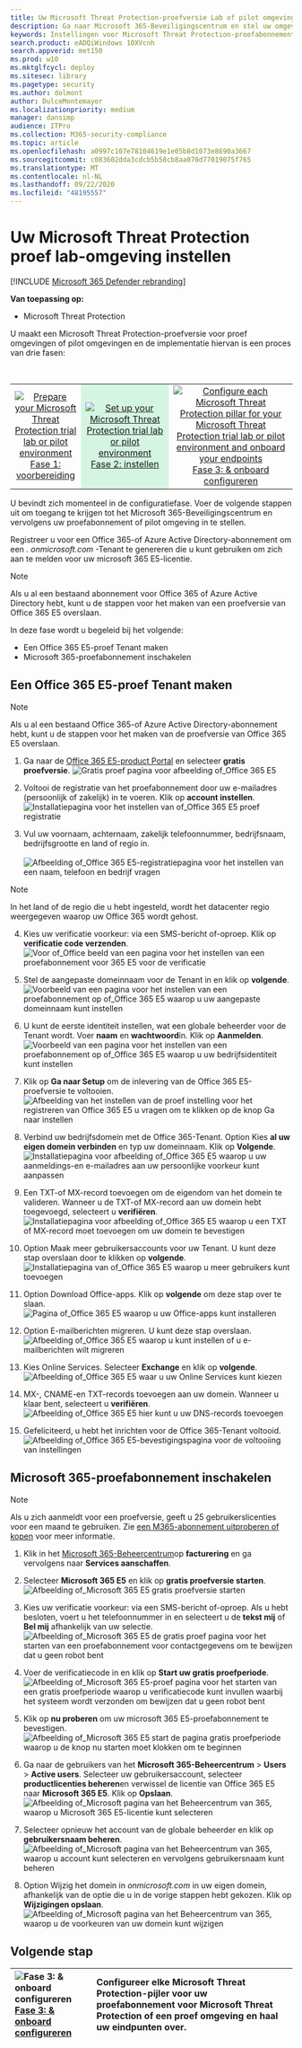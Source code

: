 ```yaml
---
title: Uw Microsoft Threat Protection-proefversie Lab of pilot omgeving instellen
description: Ga naar Microsoft 365-Beveiligingscentrum en stel uw omgeving voor Microsoft Threat Protection trial Lab in
keywords: Instellingen voor Microsoft Threat Protection-proefabonnement, Microsoft Threat Protection voor de proefversie, Microsoft Threat Protection, Microsoft Threat Protection Evaluation Lab instellen
search.product: eADQiWindows 10XVcnh
search.appverid: met150
ms.prod: w10
ms.mktglfcycl: deploy
ms.sitesec: library
ms.pagetype: security
ms.author: dolmont
author: DulceMontemayor
ms.localizationpriority: medium
manager: dansimp
audience: ITPro
ms.collection: M365-security-compliance
ms.topic: article
ms.openlocfilehash: a0997c107e78104619e1e05b8d1073e8690a3667
ms.sourcegitcommit: c083602dda3cdcb5b58cb8aa070d77019075f765
ms.translationtype: MT
ms.contentlocale: nl-NL
ms.lasthandoff: 09/22/2020
ms.locfileid: "48195557"
---
```

# <a name="set-up-your-microsoft-threat-protection-trial-lab-environment"></a>Uw Microsoft Threat Protection proef lab-omgeving instellen 

[!INCLUDE [Microsoft 365 Defender rebranding](../includes/microsoft-defender.md)]


**Van toepassing op:**
- Microsoft Threat Protection 


U maakt een Microsoft Threat Protection-proefversie voor proef omgevingen of pilot omgevingen en de implementatie hiervan is een proces van drie fasen:

<br>
<table border="0" width="100%" align="center">
  <tr style="text-align:center;">
    <td align="center" style="width:25%; border:0;" >
      <a href= "https://docs.microsoft.com/microsoft-365/security/mtp/prepare-mtpeval?view=o365-worldwide"> 
        <img src="../../media/prepare.png" alt="Prepare your Microsoft Threat Protection trial lab or pilot environment" title="Uw Microsoft Threat Protection evaluatie lab of testomgeving voorbereiden" />
      <br/>Fase 1: voorbereiding </a><br>
    </td>
     <td align="center"bgcolor="#d5f5e3">
      <a href="https://docs.microsoft.com/microsoft-365/security/mtp/setup-mtpeval?view=o365-worldwide">
        <img src="../../media/setup.png" alt="Set up your Microsoft Threat Protection trial lab or pilot environment" title="Uw Microsoft Threat Protection-proefversie Lab of pilot omgeving instellen" />
      <br/>Fase 2: instellen </a><br>
    </td>
    <td align="center">
      <a href="https://docs.microsoft.com/microsoft-365/security/mtp/config-mtpeval?view=o365-worldwide">
        <img src="../../media/config-onboard.png" alt="
Configure each Microsoft Threat Protection pillar for your Microsoft Threat Protection trial lab or pilot environment and onboard your endpoints" title="
Configureer elke Microsoft Threat Protection-pijler voor uw proefabonnement voor Microsoft Threat Protection of een proef omgeving en haal uw eindpunten over." />
      <br/>Fase 3: & onboard configureren </a><br>
</td>


  </tr>
</table>

U bevindt zich momenteel in de configuratiefase. Voer de volgende stappen uit om toegang te krijgen tot het Microsoft 365-Beveiligingscentrum en vervolgens uw proefabonnement of pilot omgeving in te stellen.

Registreer u voor een Office 365-of Azure Active Directory-abonnement om een *. onmicrosoft.com* -Tenant te genereren die u kunt gebruiken om zich aan te melden voor uw microsoft 365 E5-licentie. 

>[!NOTE]
>Als u al een bestaand abonnement voor Office 365 of Azure Active Directory hebt, kunt u de stappen voor het maken van een proefversie van Office 365 E5 overslaan.

In deze fase wordt u begeleid bij het volgende:
- Een Office 365 E5-proef Tenant maken
- Microsoft 365-proefabonnement inschakelen


## <a name="create-an-office-365-e5-trial-tenant"></a>Een Office 365 E5-proef Tenant maken
>[!NOTE]
>Als u al een bestaand Office 365-of Azure Active Directory-abonnement hebt, kunt u de stappen voor het maken van de proefversie van Office 365 E5 overslaan.

1. Ga naar de [Office 365 E5-product Portal](https://www.microsoft.com/microsoft-365/business/office-365-enterprise-e5-business-software?activetab=pivot%3aoverviewtab) en selecteer **gratis proefversie**.
![Gratis proef pagina voor afbeelding of_Office 365 E5](../../media/mtp-eval-9.png) <br>
  
2. Voltooi de registratie van het proefabonnement door uw e-mailadres (persoonlijk of zakelijk) in te voeren. Klik op **account instellen**.
![Installatiepagina voor het instellen van of_Office 365 E5 proef registratie](../../media/mtp-eval-10.png) <br> 

3. Vul uw voornaam, achternaam, zakelijk telefoonnummer, bedrijfsnaam, bedrijfsgrootte en land of regio in.  
<br>![Afbeelding of_Office 365 E5-registratiepagina voor het instellen van een naam, telefoon en bedrijf vragen](../../media/mtp-eval-11.png) <br>
>[!NOTE]
>In het land of de regio die u hebt ingesteld, wordt het datacenter regio weergegeven waarop uw Office 365 wordt gehost.
  
4. Kies uw verificatie voorkeur: via een SMS-bericht of-oproep. Klik op **verificatie code verzenden**. 
![Voor of_Office beeld van een pagina voor het instellen van een proefabonnement voor 365 E5 voor de verificatie](../../media/mtp-eval-12.png) <br>

5. Stel de aangepaste domeinnaam voor de Tenant in en klik op **volgende**.
<br>![Voorbeeld van een pagina voor het instellen van een proefabonnement op of_Office 365 E5 waarop u uw aangepaste domeinnaam kunt instellen](../../media/mtp-eval-13.png) <br>
 
6. U kunt de eerste identiteit instellen, wat een globale beheerder voor de Tenant wordt. Voer **naam** en **wachtwoord**in. Klik op **Aanmelden**.
![Voorbeeld van een pagina voor het instellen van een proefabonnement op of_Office 365 E5 waarop u uw bedrijfsidentiteit kunt instellen](../../media/mtp-eval-14.png) <br>

7. Klik op **Ga naar Setup** om de inlevering van de Office 365 E5-proefversie te voltooien.
<br>![Afbeelding van het instellen van de proef instelling voor het registreren van Office 365 E5 u vragen om te klikken op de knop Ga naar instellen](../../media/mtp-eval-15.png) <br>

8. Verbind uw bedrijfsdomein met de Office 365-Tenant. Option Kies **al uw eigen domein verbinden** en typ uw domeinnaam. Klik op **Volgende**.
<br>![Installatiepagina voor afbeelding of_Office 365 E5 waarop u uw aanmeldings-en e-mailadres aan uw persoonlijke voorkeur kunt aanpassen](../../media/mtp-eval-16.png) <br>
 
9. Een TXT-of MX-record toevoegen om de eigendom van het domein te valideren. Wanneer u de TXT-of MX-record aan uw domein hebt toegevoegd, selecteert u **verifiëren**.
<br>![Installatiepagina voor afbeelding of_Office 365 E5 waarop u een TXT of MX-record moet toevoegen om uw domein te bevestigen](../../media/mtp-eval-17.png) <br>
 
10. Option Maak meer gebruikersaccounts voor uw Tenant. U kunt deze stap overslaan door te klikken op **volgende**.
![Installatiepagina van of_Office 365 E5 waarop u meer gebruikers kunt toevoegen](../../media/mtp-eval-18.png) <br>
 
11. Option Download Office-apps. Klik op **volgende** om deze stap over te slaan. 
<br>![Pagina of_Office 365 E5 waarop u uw Office-apps kunt installeren](../../media/mtp-eval-19.png) <br>

12. Option E-mailberichten migreren. U kunt deze stap overslaan.
<br>![Afbeelding of_Office 365 E5 waarop u kunt instellen of u e-mailberichten wilt migreren](../../media/mtp-eval-20.png) <br>
 
13. Kies Online Services. Selecteer **Exchange** en klik op **volgende**. 
<br>![Afbeelding of_Office 365 E5 waar u uw Online Services kunt kiezen](../../media/mtp-eval-21.png) <br>

14. MX-, CNAME-en TXT-records toevoegen aan uw domein. Wanneer u klaar bent, selecteert u **verifiëren**.
<br>![Afbeelding of_Office 365 E5 hier kunt u uw DNS-records toevoegen](../../media/mtp-eval-22.png) <br>
 
15. Gefeliciteerd, u hebt het inrichten voor de Office 365-Tenant voltooid.
<br>![Afbeelding of_Office 365 E5-bevestigingspagina voor de voltooiing van instellingen](../../media/mtp-eval-23.png) <br>

## <a name="enable-microsoft-365-trial-subscription"></a>Microsoft 365-proefabonnement inschakelen

>[!NOTE]
>Als u zich aanmeldt voor een proefversie, geeft u 25 gebruikerslicenties voor een maand te gebruiken. Zie [een M365-abonnement uitproberen of kopen](https://docs.microsoft.com/microsoft-365/commerce/try-or-buy-microsoft-365#try-or-buy-a-microsoft-365-subscription-1) voor meer informatie.

1. Klik in het [Microsoft 365-Beheercentrum](https://admin.microsoft.com/)op **facturering** en ga vervolgens naar **Services aanschaffen**.

2. Selecteer **Microsoft 365 E5** en klik op **gratis proefversie starten**. 
![Afbeelding of_Microsoft 365 E5 gratis proefversie starten](../../media/mtp-eval-24.png) <br>

3. Kies uw verificatie voorkeur: via een SMS-bericht of-oproep. Als u hebt besloten, voert u het telefoonnummer in en selecteert u de **tekst mij** of **Bel mij** afhankelijk van uw selectie.
![Afbeelding of_Microsoft 365 E5 de gratis proef pagina voor het starten van een proefabonnement voor contactgegevens om te bewijzen dat u geen robot bent](../../media/mtp-eval-25.png) <br>
 
4. Voer de verificatiecode in en klik op **Start uw gratis proefperiode**. 
<br>![Afbeelding of_Microsoft 365 E5-proef pagina voor het starten van een gratis proefperiode waarop u verificatiecode kunt invullen waarbij het systeem wordt verzonden om bewijzen dat u geen robot bent](../../media/mtp-eval-26.png) <br>

5. Klik op **nu proberen** om uw microsoft 365 E5-proefabonnement te bevestigen.
<br>![Afbeelding of_Microsoft 365 E5 start de pagina gratis proefperiode waarop u de knop nu starten moet klokken om te beginnen](../../media/mtp-eval-27.png) <br>
 
6. Ga naar de gebruikers van het **Microsoft 365-Beheercentrum**  >  **Users**  >  **Active users**. Selecteer uw gebruikersaccount, selecteer **productlicenties beheren**en verwissel de licentie van Office 365 E5 naar **Microsoft 365 E5**. Klik op **Opslaan**.
![Afbeelding of_Microsoft pagina van het Beheercentrum van 365, waarop u Microsoft 365 E5-licentie kunt selecteren](../../media/mtp-eval-28.png) <br>
 
7. Selecteer opnieuw het account van de globale beheerder en klik op **gebruikersnaam beheren**.
<br>![Afbeelding of_Microsoft pagina van het Beheercentrum van 365, waarop u account kunt selecteren en vervolgens gebruikersnaam kunt beheren](../../media/mtp-eval-29.png) <br>

8. Option Wijzig het domein in *onmicrosoft.com* in uw eigen domein, afhankelijk van de optie die u in de vorige stappen hebt gekozen. Klik op **Wijzigingen opslaan**.
<br>![Afbeelding of_Microsoft pagina van het Beheercentrum van 365, waarop u de voorkeuren van uw domein kunt wijzigen](../../media/mtp-eval-30.png) <br>



## <a name="next-step"></a>Volgende stap
|![Fase 3: & onboard configureren](../../media/config-onboard.png) <br>[Fase 3: & onboard configureren](config-mtpeval.md) | Configureer elke Microsoft Threat Protection-pijler voor uw proefabonnement voor Microsoft Threat Protection of een proef omgeving en haal uw eindpunten over.
|:-------|:-----|

